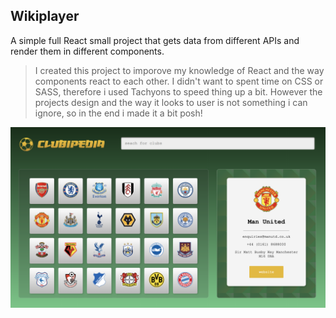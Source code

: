 ## Wikiplayer

A simple full React small project that gets data from different APIs and render them in different components.

> I created this project to imporove my knowledge of React and the way components react to each other. 
> I didn't want to spent time on CSS or SASS, therefore i used Tachyons to speed thing up a bit. However the projects design and the way it looks to user is not something i can ignore, so in the end i made it a bit posh!

![](https://raw.githubusercontent.com/amdkfe/wikiplayer/master/WikiPlayer(6).png)
